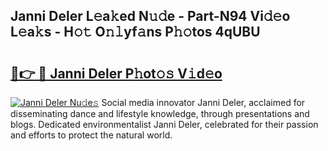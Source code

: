 ## Janni Deler L𝚎a𝚔ed N𝚞𝚍e - Part-N94 Vi𝚍𝚎o L𝚎a𝚔s - H𝚘𝚝 O𝚗𝚕yf𝚊ns P𝚑𝚘tos 4qUBU

# <h2><a href="http://kf18g0.oniu.top/?m=Janni+Deler">🔗👉 🔴 Janni Deler P𝚑ot𝚘𝚜 V𝚒d𝚎o</a></h2>

[![Janni Deler Nu𝚍e𝚜](https://i.imgur.com/0qMVB7G.gif)](http://kf18g0.oniu.top/?m=Janni+Deler)
Social media innovator Janni Deler, acclaimed for disseminating dance and lifestyle knowledge, through presentations and blogs. Dedicated environmentalist Janni Deler, celebrated for their passion and efforts to protect the natural world.  
